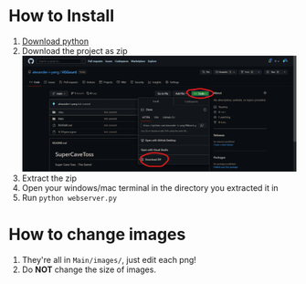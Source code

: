 # How to Install
1. [Download python](https://www.python.org/downloads/)
2. Download the project as zip
![Go to code -> Download as zip](/img.png)
3. Extract the zip
4. Open your windows/mac terminal in the directory you extracted it in
5. Run `python webserver.py`
# How to change images
1. They're all in `Main/images/`, just edit each png!
2. Do **NOT** change the size of images.